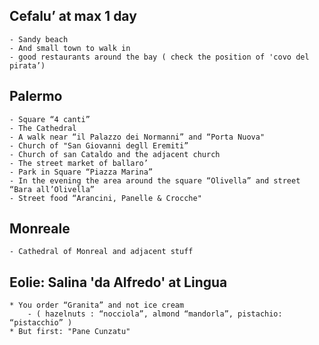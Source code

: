 ## Cefalu’ at max 1 day ##

    - Sandy beach
    - And small town to walk in
    - good restaurants around the bay ( check the position of 'covo del pirata’)

## Palermo ##

    - Square “4 canti”
    - The Cathedral
    - A walk near “il Palazzo dei Normanni” and “Porta Nuova"
    - Church of "San Giovanni degll Eremiti”
    - Church of san Cataldo and the adjacent church
    - The street market of ballaro’
    - Park in Square “Piazza Marina”
    - In the evening the area around the square “Olivella” and street “Bara all’Olivella”
    - Street food “Arancini, Panelle & Crocche"

## Monreale ##

    - Cathedral of Monreal and adjacent stuff

## Eolie: Salina 'da Alfredo' at Lingua

    * You order “Granita” and not ice cream
        - ( hazelnuts : “nocciola”, almond “mandorla”, pistachio: “pistacchio” )
    * But first: "Pane Cunzatu"
